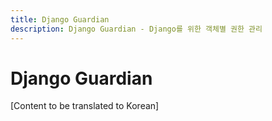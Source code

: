```yaml
---
title: Django Guardian
description: Django Guardian - Django를 위한 객체별 권한 관리
---
```


# Django Guardian

[Content to be translated to Korean]

<!-- This page content will be translated from the main English index.md -->
